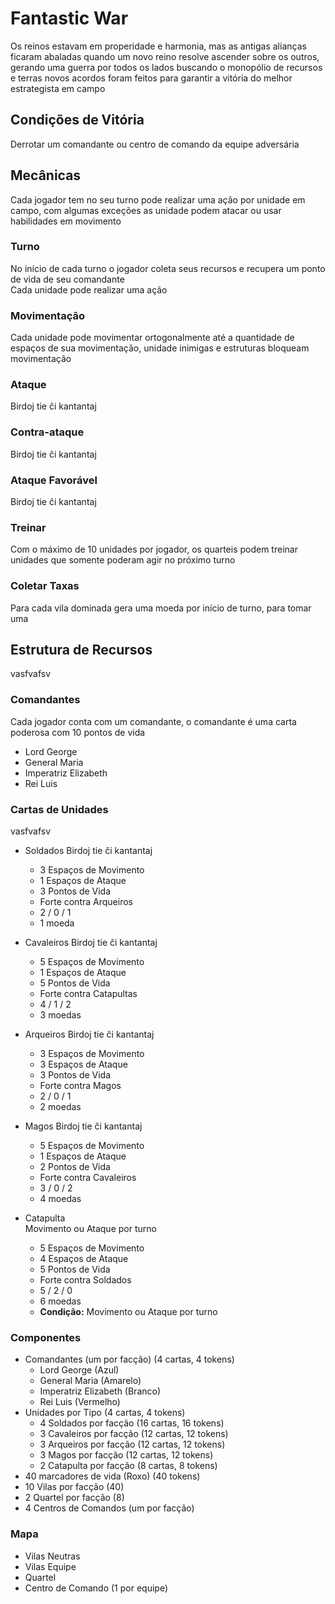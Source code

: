# Fantastic War  

Os reinos estavam em properidade e harmonia, mas as antigas alianças ficaram abaladas quando um novo reino resolve ascender sobre os outros, gerando uma guerra por todos os lados buscando o monopólio de recursos e terras novos acordos foram feitos para garantir a vitória do melhor estrategista em campo

## Condições de Vitória

Derrotar um comandante ou centro de comando da equipe adversária

## Mecânicas

Cada jogador tem no seu turno pode realizar uma ação por unidade em campo, com algumas exceções as unidade podem atacar ou usar habilidades em movimento

### Turno

No início de cada turno o jogador coleta seus recursos e recupera um ponto de vida de seu comandante  
Cada unidade pode realizar uma ação

### Movimentação 

Cada unidade pode movimentar ortogonalmente até a quantidade de espaços de sua movimentação, unidade inimigas e estruturas bloqueam movimentação

### Ataque

Birdoj tie ĉi kantantaj

### Contra-ataque

Birdoj tie ĉi kantantaj

### Ataque Favorável

Birdoj tie ĉi kantantaj

### Treinar

Com o máximo de 10 unidades por jogador, os quarteis podem treinar unidades que somente poderam agir no próximo turno

### Coletar Taxas

Para cada vila dominada gera uma moeda por início de turno, para tomar uma

## Estrutura de Recursos

vasfvafsv

### Comandantes

Cada jogador conta com um comandante, o comandante é uma carta poderosa com 10 pontos de vida

* Lord George
* General Maria
* Imperatriz Elizabeth
* Rei Luis

### Cartas de Unidades

vasfvafsv

* Soldados
Birdoj tie ĉi kantantaj
  * 3 Espaços de Movimento
  * 1 Espaços de Ataque
  * 3 Pontos de Vida
  * Forte contra Arqueiros
  * 2 / 0 / 1
  * 1 moeda
  
* Cavaleiros
Birdoj tie ĉi kantantaj
  * 5 Espaços de Movimento
  * 1 Espaços de Ataque
  * 5 Pontos de Vida  
  * Forte contra Catapultas
  * 4 / 1 / 2
  * 3 moedas

* Arqueiros
Birdoj tie ĉi kantantaj
  * 3 Espaços de Movimento
  * 3 Espaços de Ataque
  * 3 Pontos de Vida  
  * Forte contra Magos
  * 2 / 0 / 1
  * 2 moedas

* Magos
Birdoj tie ĉi kantantaj
  * 5 Espaços de Movimento
  * 1 Espaços de Ataque
  * 2 Pontos de Vida  
  * Forte contra Cavaleiros
  * 3 / 0 / 2
  * 4 moedas
  
* Catapulta  
Movimento ou Ataque por turno  
  * 5 Espaços de Movimento
  * 4 Espaços de Ataque
  * 5 Pontos de Vida
  * Forte contra Soldados
  * 5 / 2 / 0  
  * 6 moedas
  * **Condição:** Movimento ou Ataque por turno  

### Componentes

* Comandantes (um por facção) (4 cartas, 4 tokens)
  * Lord George (Azul)
  * General Maria (Amarelo)
  * Imperatriz Elizabeth (Branco)
  * Rei Luis (Vermelho)
* Unidades por Tipo (4 cartas, 4 tokens)
  * 4 Soldados por facção (16 cartas, 16 tokens)
  * 3 Cavaleiros por facção (12 cartas, 12 tokens)
  * 3 Arqueiros por facção (12 cartas, 12 tokens)
  * 3 Magos por facção (12 cartas, 12 tokens)
  * 2 Catapulta por facção (8 cartas, 8 tokens)
* 40 marcadores de vida (Roxo) (40 tokens)
* 10 Vilas por facção (40)
* 2 Quartel por facção (8)
* 4 Centros de Comandos (um por facção)

### Mapa

* Vilas Neutras
* Vilas Equipe
* Quartel
* Centro de Comando (1 por equipe)



